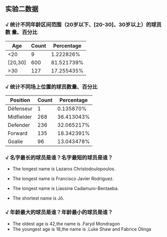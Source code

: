 ## 实验二数据

### √ 统计不同年龄区间范围（20岁以下、[20-30]、30岁以上）的球员数 量、百分比

 | Age    |  Count  | Percentage |
 |  ----  | ----    |  ----      | 
 | <20    |  9      | 1.222826%  |
 |[20,30] | 600     | 81.521739% |
 | >30    |  127    | 17.255435% |

 
### √ 统计不同场上位置的球员数量、百分比


| Position    |  Count  |   Percentage    |
|  ----       | ----    |  ----           | 
| Défenseur   |   1     | 0.135870%       |
| Midfielder  |  268    | 36.413043%      |
|  Defender   |  236    | 32.065217%      |
| Forward     |  135    | 18.342391%      |
|  Goalie     |  96     | 13.043478%      |

### √ 名字最长的球员是谁？名字最短的球员是谁？

* The longest name is Lazaros Christodoulopoulos.

* The longest name is Francisco Javier Rodriguez.

* The longest name is Liassine Cadamuro-Bentaeba.

* The shortest name is Jô.

### √ 年龄最大的球员是谁？年龄最小的球员是谁？

* The oldest age is 42,the name is        .Faryd Mondragon
* The youngest age is 18,the name is      .Luke Shaw  and Fabrice Olinga
